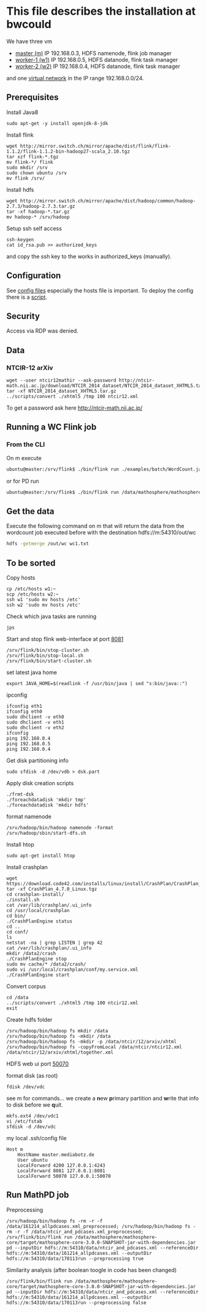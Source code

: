# This file describes the installation at bwcould

We have three vm
* [master (m)](https://bwcloud.ruf.uni-freiburg.de/dashboard/project/instances/59ed6501-fb62-4bbf-b2c4-b3b92665506e/)
IP 192.168.0.3, HDFS namenode, flink job manager
* [worker-1 (w1)](https://bwcloud.ruf.uni-freiburg.de/dashboard/project/instances/eec808f5-2603-4d1a-8bb6-4fb82ceb96ef/)
IP 192.168.0.5, HDFS datanode, flink task manager
* [worker-2 (w2)](https://bwcloud.ruf.uni-freiburg.de/dashboard/project/instances/447dfc68-2210-42ad-86d9-8abe00ebe15c/)
IP 192.168.0.4, HDFS datanode, flink task manager

and one [virtual network](https://bwcloud.ruf.uni-freiburg.de/dashboard/project/networks/2de311c0-0cec-4733-a022-d166eb175dfd/detail)
in the IP range 192.168.0.0/24.

## Prerequisites
Install Java8
```
sudo apt-get -y install openjdk-8-jdk
```
Install flink
```
wget http://mirror.switch.ch/mirror/apache/dist/flink/flink-1.1.2/flink-1.1.2-bin-hadoop27-scala_2.10.tgz
tar xzf flink-*.tgz
mv flink-*/ flink
sudo mkdir /srv
sudo chown ubuntu /srv
mv flink /srv/
```
Install hdfs
```
wget http://mirror.switch.ch/mirror/apache/dist/hadoop/common/hadoop-2.7.3/hadoop-2.7.3.tar.gz
tar -xf hadoop-*.tar.gz
mv hadoop-* /srv/hadoop
```
Setup ssh self access
```
ssh-keygen
cat id_rsa.pub >> authorized_keys
```
and copy the ssh key to the works in authorized_keys (manually).

## Configuration
See [config files](./bwcloud/cfg) especially the hosts file is important.
To deploy the config there is a [script](./bwcloud/scr/deploy-cfg).

## Security
Access via RDP was denied.

## Data

### NTCIR-12 arXiv
```
wget --user ntcir12mathir --ask-password http://ntcir-math.nii.ac.jp/download/NTCIR_2014_dataset/NTCIR_2014_dataset_XHTML5.tar.gz
tar -xf NTCIR_2014_dataset_XHTML5.tar.gz
../scripts/convert ./xhtml5 /tmp 100 ntcir12.xml

```
To get a password ask here http://ntcir-math.nii.ac.jp/


## Running a WC Flink job

### From the CLI
On m execute
```bash
ubuntu@master:/srv/flink$ ./bin/flink run ./examples/batch/WordCount.jar --input hdfs://m:54310/data/ntcir/12/arxiv/xhtml/together.xml --output hdfs://m:54310/out/wc
```
or for PD run
```bash
ubuntu@master:/srv/flink$ ./bin/flink run /data/mathosphere/mathosphere-core/target/mathosphere-core-3.0.0-SNAPSHOT-jar-with-dependencies.jar pd --inputDir hdfs://m:54310/data/ntcir/12/arxiv/xhtml/together.xml --outputDir hdfs://m:54310/out/wc-pd --referenceDir hdfs://m:54310/data/ex1.html
```

## Get the data
Execute the following command on m that will return the data from the wordcount job executed before with the destination hdfs://m:54310/out/wc
```bash
hdfs -getmerge /out/wc wc1.txt
```
## To be sorted
Copy hosts
```
cp /etc/hosts w1:~
scp /etc/hosts w2:~
ssh w1 'sudo mv hosts /etc'
ssh w2 'sudo mv hosts /etc'

```
Check which java tasks are running
```
jps
```
Start and stop flink web-interface at port [8081](http://localhost:8081)
```
/srv/flink/bin/stop-cluster.sh
/srv/flink/bin/stop-local.sh
/srv/flink/bin/start-cluster.sh
```
set latest java home
```
export JAVA_HOME=$(readlink -f /usr/bin/java | sed "s:bin/java::")
```

ipconfig
```
ifconfig eth1
ifconfig eth0
sudo dhclient -v eth0
sudo dhclient -v eth1
sudo dhclient -v eth2
ifconfig
ping 192.168.0.4
ping 192.168.0.5
ping 192.168.0.4
```
Get disk partitioning info
```
sudo sfdisk -d /dev/vdb > dsk.part
```
Apply disk creation scripts
```
./frmt-dsk
./foreachdatadisk 'mkdir tmp'
./foreachdatadisk 'mkdir hdfs'
```
format namenode
```
/srv/hadoop/bin/hadoop namenode -format
/srv/hadoop/sbin/start-dfs.sh
```

Install htop
```
sudo apt-get install htop
```
Install crashplan
```
wget https://download.code42.com/installs/linux/install/CrashPlan/CrashPlan_4.7.0_Linux.tgz
tar -xf CrashPlan_4.7.0_Linux.tgz
cd crashplan-install/
./install.sh
cat /var/lib/crashplan/.ui_info
cd /usr/local/crashplan
cd bin/
./CrashPlanEngine status
cd ..
cd conf/
ls
netstat -na | grep LISTEN | grep 42
cat /var/lib/crashplan/.ui_info
mkdir /data2/crash
./CrashPlanEngine stop
sudo mv cache/* /data2/crash/
sudo vi /usr/local/crashplan/conf/my.service.xml
./CrashPlanEngine start
```
Convert corpus
```
cd /data
../scripts/convert ./xhtml5 /tmp 100 ntcir12.xml
exit
```
Create hdfs folder
```
/srv/hadoop/bin/hadoop fs mkdir /data
/srv/hadoop/bin/hadoop fs -mkdir /data
/srv/hadoop/bin/hadoop fs -mkdir -p /data/ntcir/12/arxiv/xhtml
/srv/hadoop/bin/hadoop fs -copyFromLocal /data/ntcir/ntcir12.xml /data/ntcir/12/arxiv/xhtml/together.xml
```
HDFS web ui port [50070](http://localhost:50070)


format disk (as root)
```
fdisk /dev/vdc
```
see m for commands... we create a **n**ew **p**rimary partition
 and **w**rite that info to disk before we **q**uit.
```
mkfs.ext4 /dev/vdc1
vi /etc/fstab
sfdisk -d /dev/vdc
```

my local .ssh/config file
```
Host m
    HostName master.mediabotz.de
    User ubuntu
    LocalForward 4200 127.0.0.1:4243
    LocalForward 8081 127.0.0.1:8081
    LocalForward 50070 127.0.0.1:50070
```

## Run MathPD job
Preprocessing
```
/srv/hadoop/bin/hadoop fs -rm -r -f /data/161214_allpdcases.xml_preprocessed; /srv/hadoop/bin/hadoop fs -rm -r -f /data/ntcir_and_pdcases.xml_preprocessed; /srv/flink/bin/flink run /data/mathosphere/mathosphere-core/target/mathosphere-core-3.0.0-SNAPSHOT-jar-with-dependencies.jar pd --inputDir hdfs://m:54310/data/ntcir_and_pdcases.xml --referenceDir hdfs://m:54310/data/161214_allpdcases.xml --outputDir hdfs://m:54310/data/170113run --preprocessing true
```

Similarity analysis (after boolean toogle in code has been changed)
```
/srv/flink/bin/flink run /data/mathosphere/mathosphere-core/target/mathosphere-core-3.0.0-SNAPSHOT-jar-with-dependencies.jar pd --inputDir hdfs://m:54310/data/ntcir_and_pdcases.xml --referenceDir hdfs://m:54310/data/161214_allpdcases.xml --outputDir hdfs://m:54310/data/170113run --preprocessing false
```

